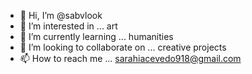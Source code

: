 - 👋 Hi, I’m @sabvlook
- 👀 I’m interested in ... art
- 🌱 I’m currently learning ... humanities
- 💞️ I’m looking to collaborate on ... creative projects
- 📫 How to reach me ... sarahiacevedo918@gmail.com


<!---
sabvlook/sabvlook is a ✨ special ✨ repository because its `README.md` (this file) appears on your GitHub profile.
You can click the Preview link to take a look at your changes.
--->
